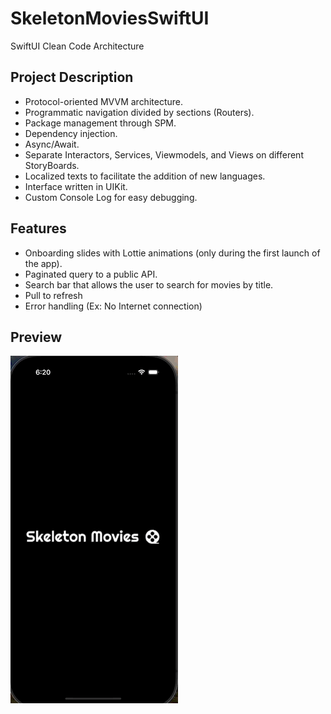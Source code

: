 # SkeletonMoviesSwiftUI
SwiftUI Clean Code Architecture

## Project Description

- Protocol-oriented MVVM architecture.
- Programmatic navigation divided by sections (Routers).
- Package management through SPM.
- Dependency injection.
- Async/Await.
- Separate Interactors, Services, Viewmodels, and Views on different StoryBoards.
- Localized texts to facilitate the addition of new languages.
- Interface written in UIKit.
- Custom Console Log for easy debugging.

## Features 

- Onboarding slides with Lottie animations (only during the first launch of the app).
- Paginated query to a public API.
- Search bar that allows the user to search for movies by title.
- Pull to refresh
- Error handling (Ex: No Internet connection)

## Preview 

![](SkeletonSwiftUI.gif)
